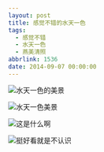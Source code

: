 ```yaml
---
layout: post
title: 感觉不错的水天一色
tags:
  - 感觉不错
  - 水天一色
  - 燕美清照
abbrlink: 1536
date: 2014-09-07 00:00:00
---
```


<!-- build time:Sat Jun 23 2018 12:05:16 GMT+0800 (中国标准时间) -->

![水天一色的美景](http://ww2.sinaimg.cn/large/4eed32f2jw1ek3z6mxxpdj21kw0w0wks.jpg "水天一色的美景")

![水天一色美景](http://ww2.sinaimg.cn/large/4eed32f2jw1ek3z6pbzc5j21kw0w07ab.jpg "水天一色美景")

![这是什么啊](http://ww2.sinaimg.cn/large/4eed32f2jw1ek3z6utd2yj21kw0w0tsy.jpg "这是什么啊")

![挺好看就是不认识](http://ww1.sinaimg.cn/large/4eed32f2jw1ek3z6yt4fqj21kw0w0gy1.jpg "挺好看就是不认识")
<!-- rebuild by neat -->